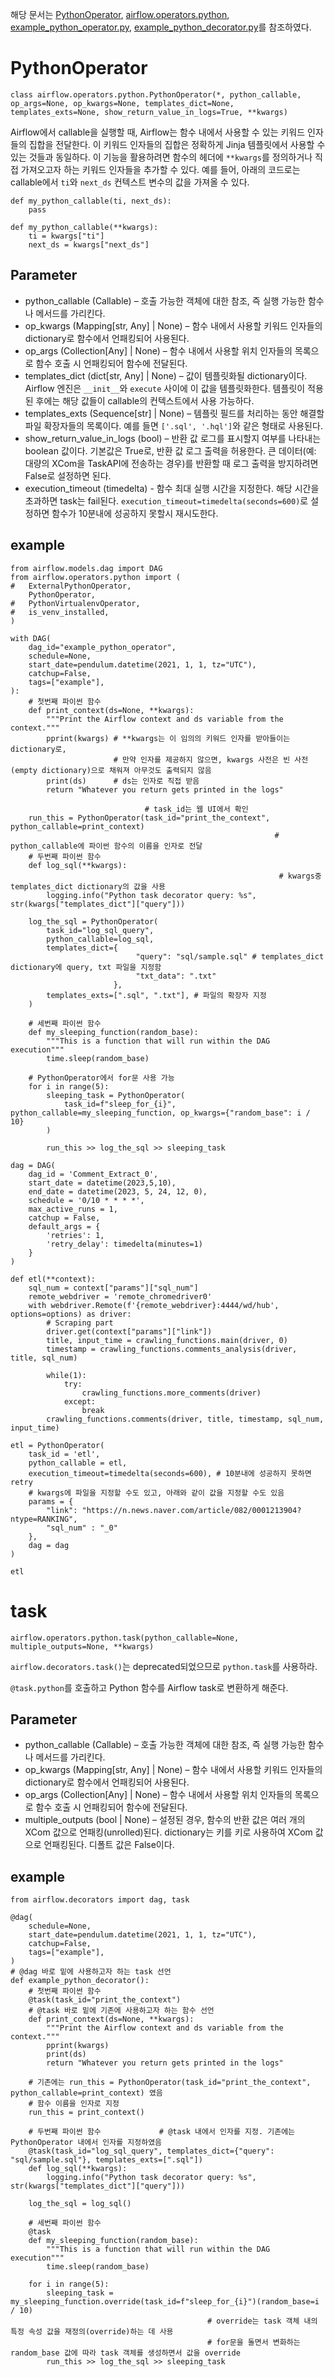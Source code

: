 해당 문서는 [PythonOperator](https://airflow.apache.org/docs/apache-airflow/stable/howto/operator/python.html#),
[airflow.operators.python](https://airflow.apache.org/docs/apache-airflow/stable/_api/airflow/operators/python/index.html),
[example_python_operator.py](https://github.com/apache/airflow/blob/providers-amazon/8.13.0/airflow/example_dags/example_python_operator.py),
[example_python_decorator.py](https://github.com/apache/airflow/blob/providers-amazon/8.13.0/airflow/example_dags/example_python_decorator.py)를 참조하였다.
# PythonOperator
`class airflow.operators.python.PythonOperator(*, python_callable, op_args=None, op_kwargs=None, templates_dict=None, templates_exts=None, show_return_value_in_logs=True, **kwargs)`

Airflow에서 callable을 실행할 때, Airflow는 함수 내에서 사용할 수 있는 키워드 인자들의 집합을 전달한다.
이 키워드 인자들의 집합은 정확하게 Jinja 템플릿에서 사용할 수 있는 것들과 동일하다.
이 기능을 활용하려면 함수의 헤더에 `**kwargs`를 정의하거나 직접 가져오고자 하는 키워드 인자들을 추가할 수 있다. 예를 들어, 아래의 코드로는 callable에서 `ti`와 `next_ds` 컨텍스트 변수의 값을 가져올 수 있다.
```
def my_python_callable(ti, next_ds):
    pass
```
```
def my_python_callable(**kwargs):
    ti = kwargs["ti"]
    next_ds = kwargs["next_ds"]
```

## Parameter
- python_callable (Callable) – 호출 가능한 객체에 대한 참조, 즉 실행 가능한 함수나 메서드를 가리킨다.
- op_kwargs (Mapping[str, Any] | None) – 함수 내에서 사용할 키워드 인자들의 dictionary로 함수에서 언패킹되어 사용된다.
- op_args (Collection[Any] | None) – 함수 내에서 사용할 위치 인자들의 목록으로 함수 호출 시 언패킹되어 함수에 전달된다.
- templates_dict (dict[str, Any] | None) – 값이 템플릿화될 dictionary이다. Airflow 엔진은 `__init__`와 `execute` 사이에 이 값을 템플릿화한다. 템플릿이 적용된 후에는 해당 값들이 callable의 컨텍스트에서 사용 가능하다.
- templates_exts (Sequence[str] | None) – 템플릿 필드를 처리하는 동안 해결할 파일 확장자들의 목록이다. 예를 들면 `['.sql', '.hql']`와 같은 형태로 사용된다.
- show_return_value_in_logs (bool) – 반환 값 로그를 표시할지 여부를 나타내는 boolean 값이다. 기본값은 True로, 반환 값 로그 출력을 허용한다. 큰 데이터(예: 대량의 XCom을 TaskAPI에 전송하는 경우)를 반환할 때 로그 출력을 방지하려면 False로 설정하면 된다.
- execution_timeout (timedelta) - 함수 최대 실행 시간을 지정한다. 해당 시간을 초과하면 task는 fail된다. `execution_timeout=timedelta(seconds=600)`로 설정하면 함수가 10분내에 성공하지 못할시 재시도한다.


## example
```
from airflow.models.dag import DAG
from airflow.operators.python import (
#   ExternalPythonOperator,
    PythonOperator,
#   PythonVirtualenvOperator,
#   is_venv_installed,
)

with DAG(
    dag_id="example_python_operator",
    schedule=None,
    start_date=pendulum.datetime(2021, 1, 1, tz="UTC"),
    catchup=False,
    tags=["example"],
):
    # 첫번째 파이썬 함수
    def print_context(ds=None, **kwargs):
        """Print the Airflow context and ds variable from the context."""
        pprint(kwargs) # **kwargs는 이 임의의 키워드 인자를 받아들이는 dictionary로,
                       # 만약 인자를 제공하지 않으면, kwargs 사전은 빈 사전(empty dictionary)으로 채워져 아무것도 출력되지 않음
        print(ds)      # ds는 인자로 직접 받음
        return "Whatever you return gets printed in the logs"

                              # task_id는 웹 UI에서 확인
    run_this = PythonOperator(task_id="print_the_context", python_callable=print_context)
                                                           # python_callable에 파이썬 함수의 이름을 인자로 전달
    # 두번째 파이썬 함수
    def log_sql(**kwargs):
                                                            # kwargs중 templates_dict dictionary의 값을 사용
        logging.info("Python task decorator query: %s", str(kwargs["templates_dict"]["query"]))

    log_the_sql = PythonOperator(
        task_id="log_sql_query",
        python_callable=log_sql,
        templates_dict={
                            "query": "sql/sample.sql" # templates_dict dictionary에 query, txt 파일을 지정함
                            "txt_data": ".txt"
                       },
        templates_exts=[".sql", ".txt"], # 파일의 확장자 지정
    )

    # 세번째 파이썬 함수
    def my_sleeping_function(random_base):
        """This is a function that will run within the DAG execution"""
        time.sleep(random_base)

    # PythonOperator에서 for문 사용 가능
    for i in range(5):
        sleeping_task = PythonOperator(
            task_id=f"sleep_for_{i}", python_callable=my_sleeping_function, op_kwargs={"random_base": i / 10}
        )

        run_this >> log_the_sql >> sleeping_task
```
```
dag = DAG(
    dag_id = 'Comment_Extract_0',
    start_date = datetime(2023,5,10),
    end_date = datetime(2023, 5, 24, 12, 0),
    schedule = '0/10 * * * *',
    max_active_runs = 1,
    catchup = False,
    default_args = {
        'retries': 1,
        'retry_delay': timedelta(minutes=1)
    }
)

def etl(**context):
    sql_num = context["params"]["sql_num"]
    remote_webdriver = 'remote_chromedriver0'
    with webdriver.Remote(f'{remote_webdriver}:4444/wd/hub', options=options) as driver:
        # Scraping part
        driver.get(context["params"]["link"])
        title, input_time = crawling_functions.main(driver, 0)
        timestamp = crawling_functions.comments_analysis(driver, title, sql_num)

        while(1):
            try:
                crawling_functions.more_comments(driver)
            except:
                break
        crawling_functions.comments(driver, title, timestamp, sql_num, input_time)

etl = PythonOperator(
    task_id = 'etl',
    python_callable = etl,
    execution_timeout=timedelta(seconds=600), # 10분내에 성공하지 못하면 retry
    # kwargs에 파일을 지정할 수도 있고, 아래와 같이 값을 지정할 수도 있음
    params = {
        "link": "https://n.news.naver.com/article/082/0001213904?ntype=RANKING",
        "sql_num" : "_0"
    },
    dag = dag
)

etl
```
# task
`airflow.operators.python.task(python_callable=None, multiple_outputs=None, **kwargs)`

`airflow.decorators.task()`는 deprecated되었으므로 `python.task`를 사용하라.

`@task.python`를 호출하고 Python 함수를 Airflow task로 변환하게 해준다.

## Parameter
- python_callable (Callable) – 호출 가능한 객체에 대한 참조, 즉 실행 가능한 함수나 메서드를 가리킨다.
- op_kwargs (Mapping[str, Any] | None) – 함수 내에서 사용할 키워드 인자들의 dictionary로 함수에서 언패킹되어 사용된다.
- op_args (Collection[Any] | None) – 함수 내에서 사용할 위치 인자들의 목록으로 함수 호출 시 언패킹되어 함수에 전달된다.
- multiple_outputs (bool | None) – 설정된 경우, 함수의 반환 값은 여러 개의 XCom 값으로 언패킹(unrolled)된다. dictionary는 키를 키로 사용하여 XCom 값으로 언패킹된다. 디폴트 값은 False이다.

## example
```
from airflow.decorators import dag, task

@dag(
    schedule=None,
    start_date=pendulum.datetime(2021, 1, 1, tz="UTC"),
    catchup=False,
    tags=["example"],
)
# @dag 바로 밑에 사용하고자 하는 task 선언
def example_python_decorator():
    # 첫번째 파이썬 함수
    @task(task_id="print_the_context")
    # @task 바로 밑에 기존에 사용하고자 하는 함수 선언
    def print_context(ds=None, **kwargs):
        """Print the Airflow context and ds variable from the context."""
        pprint(kwargs)
        print(ds)
        return "Whatever you return gets printed in the logs"

    # 기존에는 run_this = PythonOperator(task_id="print_the_context", python_callable=print_context) 였음
    # 함수 이름을 인자로 지정
    run_this = print_context()

    # 두번째 파이썬 함수             # @task 내에서 인자를 지정. 기존에는 PythonOperator 내에서 인자를 지정하였음                        
    @task(task_id="log_sql_query", templates_dict={"query": "sql/sample.sql"}, templates_exts=[".sql"])
    def log_sql(**kwargs):
        logging.info("Python task decorator query: %s", str(kwargs["templates_dict"]["query"]))

    log_the_sql = log_sql()

    # 세번째 파이썬 함수
    @task
    def my_sleeping_function(random_base):
        """This is a function that will run within the DAG execution"""
        time.sleep(random_base)

    for i in range(5):
        sleeping_task = my_sleeping_function.override(task_id=f"sleep_for_{i}")(random_base=i / 10)
                                            # override는 task 객체 내의 특정 속성 값을 재정의(override)하는 데 사용
                                            # for문을 돌면서 변화하는 random_base 값에 따라 task 객체를 생성하면서 값을 override
        run_this >> log_the_sql >> sleeping_task
```
